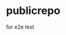 # publicrepo
for e2e test













































































































































































































































































































































































































































































































































































































































































































































































































































































































































































































































































